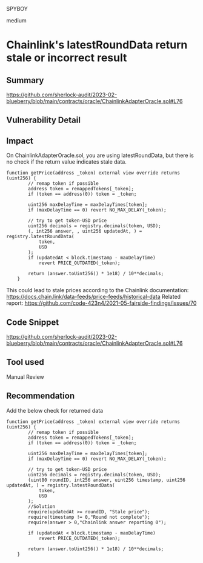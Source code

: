 SPYBOY

medium

# Chainlink's latestRoundData  return stale or incorrect result

## Summary
https://github.com/sherlock-audit/2023-02-blueberry/blob/main/contracts/oracle/ChainlinkAdapterOracle.sol#L76

## Vulnerability Detail

## Impact
On ChainlinkAdapterOracle.sol, you are using latestRoundData, but there is no check if the return value indicates stale data. 
```solidity
function getPrice(address _token) external view override returns (uint256) {
        // remap token if possible
        address token = remappedTokens[_token];
        if (token == address(0)) token = _token;

        uint256 maxDelayTime = maxDelayTimes[token];
        if (maxDelayTime == 0) revert NO_MAX_DELAY(_token);

        // try to get token-USD price
        uint256 decimals = registry.decimals(token, USD);
        (, int256 answer, , uint256 updatedAt, ) = registry.latestRoundData(
            token,
            USD
        );
        if (updatedAt < block.timestamp - maxDelayTime)
            revert PRICE_OUTDATED(_token);

        return (answer.toUint256() * 1e18) / 10**decimals;
    }
```
This could lead to stale prices according to the Chainlink documentation:
https://docs.chain.link/data-feeds/price-feeds/historical-data
Related report:
https://github.com/code-423n4/2021-05-fairside-findings/issues/70

## Code Snippet
https://github.com/sherlock-audit/2023-02-blueberry/blob/main/contracts/oracle/ChainlinkAdapterOracle.sol#L76
## Tool used

Manual Review

## Recommendation
Add the below check for returned data
```solidity
function getPrice(address _token) external view override returns (uint256) {
        // remap token if possible
        address token = remappedTokens[_token];
        if (token == address(0)) token = _token;

        uint256 maxDelayTime = maxDelayTimes[token];
        if (maxDelayTime == 0) revert NO_MAX_DELAY(_token);

        // try to get token-USD price
        uint256 decimals = registry.decimals(token, USD);
        (uint80 roundID, int256 answer, uint256 timestamp, uint256 updatedAt, ) = registry.latestRoundData(
            token,
            USD
        );
        //Solution
        require(updatedAt >= roundID, "Stale price");
        require(timestamp != 0,"Round not complete");
        require(answer > 0,"Chainlink answer reporting 0");

        if (updatedAt < block.timestamp - maxDelayTime)
            revert PRICE_OUTDATED(_token);

        return (answer.toUint256() * 1e18) / 10**decimals;
    }
```